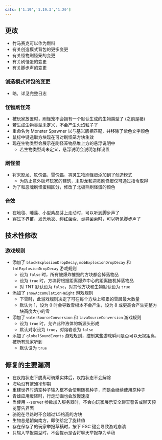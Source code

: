 ```yaml
---
cats: ['1.19','1.19.3','1.20']
---
```

## 更改
* 竹马赛克可以作为燃料
* 有关创造模式背包的更多变更
* 有关怪物刷怪笼的变更
* 有关刷怪蛋的变更
* 有关脚步声的变更

### 创造模式背包的变更
* 略，详见完整日志

### 怪物刷怪笼
* 被玩家放置时，刷怪笼不会拥有一个默认生成的生物类型了 (之前是猪)
* 若生成生物类型未定义，不会产生火焰粒子了
* 重命名为 Monster Spawner 以与基岩版相匹配，并移除了紫色文字颜色
* 鼠标中键选取方块现在可对刷怪笼方块生效
* 现在生物类型会展示在刷怪笼物品堆上方的悬浮说明中
	* 若生物类型尚未定义，悬浮说明会说明怎样设置

### 刷怪蛋
* 将末影龙、铁傀儡、雪傀儡、凋灵生物刷怪蛋添加到了创造模式
	* 为防止意外破坏玩家的建筑，末影龙和凋灵刷怪蛋仅可通过指令取得
* 为了和恶魂刷怪蛋相区分，修改了北极熊刷怪蛋的颜色

### 音效
* 在地毯、睡莲、小型紫晶芽上走动时，可以听到脚步声了
* 穿过下界苗、发光地衣、绯红菌索、诡异菌索时，可以听见脚步声了

## 技术性修改
### 游戏规则
* 添加了 `blockExplosionDropDecay`, `mobExplosionDropDecay` 和 `tntExplosionDropDecay` 游戏规则
	* 设为 `false` 时，所有被爆炸摧毁的方块都会掉落物品
	* 设为 `true` 时，方块将根据距离爆炸中心的距离随机掉落物品
	* 对 TNT 默认设为 `false`，对其他方块和生物默认设为 `true`
* 添加了 `snowAccumulationHeight` 游戏规则
	* 下雪时，此游戏规则决定了可在每个方块上积累的雪层最大数量
	* 默认为 1，设为 0 时会导致雪根本不会产生，设为 8 或更高会产生完整方块高度大小的雪
* 添加了 `waterSourceConversion` 和 `lavaSourceConversion` 游戏规则
	* 设为 `true` 时，允许此种液体的新源头形成
	* 默认对水设为 `true`，对熔岩设为 `false`
* 添加了 `globalSoundEvents` 游戏规则，控制某些游戏瞬间是否可以无视距离，被所有玩家听到
	* 默认设为 `true`

## 修复的主要漏洞
* 在疾跑状态下脱离可骑乘实体后，疾跑状态不会解除
* 海龟没有繁殖冷却期
* 重建世界时清空种子输入框不会使用随机种子，而是会继续使用原种子
* 青蛙应用缓降时，行走动画也会放慢速度
* 当使用 --server 参数加入服务器时，不会向玩家展示安全聊天警告或聊天预览警告界面
* 骆驼在寻路时不会越过1.5格高的方块
* 生物总是朝向南方，即使给定了旋转值
* 存在保存了的玩家举报草稿时，按下 ESC 键会导致游戏崩溃
* 只输入举报类型时，不会提示是否将聊天举报存为草稿
